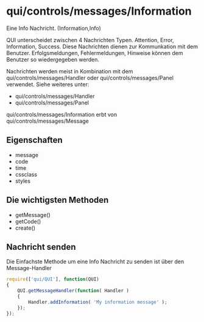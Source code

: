 # qui/controls/messages/Information

Eine Info Nachricht. (Information,Info)

QUI unterscheidet zwischen 4 Nachrichten Typen. Attention, Error, Information, Success.
Diese Nachrichten dienen zur Kommunkation mit dem Benutzer.
Erfolgsmeldungen, Fehlermeldungen, Hinweise können dem Benutzer so wiedergegeben werden.

Nachrichten werden meist in Kombination mit dem qui/controls/messages/Handler oder qui/controls/messages/Panel verwendet.
Siehe weiteres unter:

+ qui/controls/messages/Handler
+ qui/controls/messages/Panel

qui/controls/messages/Information erbt von qui/controls/messages/Message


## Eigenschaften

+ message
+ code
+ time
+ cssclass
+ styles


## Die wichtigsten Methoden

+ getMessage()
+ getCode()
+ create()


## Nachricht senden

Die Einfachste Methode um eine Info Nachricht zu senden ist über den Message-Handler

```javascript
require(['qui/QUI'], function(QUI)
{
    QUI.getMessageHandler(function( Handler )
    {
        Handler.addInformation( 'My information message' );
    });
});
```
